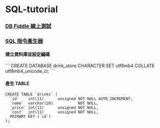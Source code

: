 # SQL-tutorial

<h3><a href="https://www.db-fiddle.com/" target="_blank"> DB Fiddle 線上測試 </a></h3>
<h3><a href="https://wtools.io/generate-sql-create-table#google_vignette" target="_blank"> SQL 指令產生器 </a></h3>


<h4> 建立資料庫並設定編碼 </h4>
```
CREATE DATABASE drink_store
CHARACTER SET utf8mb4
COLLATE utf8mb4_unicode_ci;
```




<h4> 產生 TABLE </h4>

```
CREATE TABLE `drinks` (
  `id`    int(11)      unsigned NOT NULL AUTO_INCREMENT,
  `name`  varchar(20)           NOT NULL,
  `price` int(11)      unsigned NOT NULL,
  `cost`  int(11)      unsigned NOT NULL,
  PRIMARY KEY (`id`)
);
```
